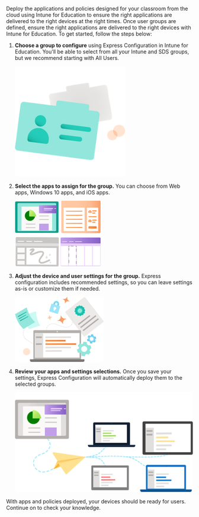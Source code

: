Deploy the applications and policies designed for your classroom from the cloud using Intune for Education to ensure the right applications are delivered to the right devices at the right times. Once user groups are defined, ensure the right applications are delivered to the right devices with Intune for Education. To get started, follow the steps below:

1. **Choose a group to configure** using Express Configuration in Intune for Education. You'll be able to select from all your Intune and SDS groups, but we recommend starting with All Users.

   ![Graphic of two folders.](../media/folders.png)

2. **Select the apps to assign for the group.** You can choose from Web apps, Windows 10 apps, and iOS apps.

   ![Graphic of four different screens showing a report, a chat, a slide deck, and a kanban board.](../media/four-screens.png)

3. **Adjust the device and user settings for the group.** Express configuration includes recommended settings, so you can leave settings as-is or customize them if needed.

   ![Graphic of a computer with icons, such as a settings gear, flying out of it.](../media/user-settings.png)

4. **Review your apps and settings selections.** Once you save your settings, Express Configuration will automatically deploy them to the selected groups.

   ![Graphic of the settings from one computer 'flying' to four other computers to represent deployment.](../media/deploy.png)

With apps and policies deployed, your devices should be ready for users. Continue on to check your knowledge.
